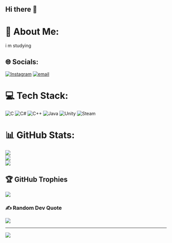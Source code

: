 ## Hi there 👋

# 💫 About Me:
i m studying<br>


## 🌐 Socials:
[![Instagram](https://img.shields.io/badge/Instagram-%23E4405F.svg?logo=Instagram&logoColor=white)](https://instagram.com/faris.ramadhan08) [![email](https://img.shields.io/badge/Email-D14836?logo=gmail&logoColor=white)](mailto:abangfaris73@gmail.com) 

# 💻 Tech Stack:
![C](https://img.shields.io/badge/c-%2300599C.svg?style=plastic&logo=c&logoColor=white) ![C#](https://img.shields.io/badge/c%23-%23239120.svg?style=plastic&logo=csharp&logoColor=white) ![C++](https://img.shields.io/badge/c++-%2300599C.svg?style=plastic&logo=c%2B%2B&logoColor=white) ![Java](https://img.shields.io/badge/java-%23ED8B00.svg?style=plastic&logo=openjdk&logoColor=white) ![Unity](https://img.shields.io/badge/unity-%23000000.svg?style=plastic&logo=unity&logoColor=white) ![Steam](https://img.shields.io/badge/steam-%23000000.svg?style=plastic&logo=steam&logoColor=white)
# 📊 GitHub Stats:
![](https://github-readme-stats.vercel.app/api?username=MrMamang&theme=dark&hide_border=false&include_all_commits=false&count_private=false)<br/>
![](https://nirzak-streak-stats.vercel.app/?user=MrMamang&theme=dark&hide_border=false)<br/>
![](https://github-readme-stats.vercel.app/api/top-langs/?username=MrMamang&theme=dark&hide_border=false&include_all_commits=false&count_private=false&layout=compact)

## 🏆 GitHub Trophies
![](https://github-profile-trophy.vercel.app/?username=MrMamang&theme=radical&no-frame=false&no-bg=false&margin-w=4)

### ✍️ Random Dev Quote
![](https://quotes-github-readme.vercel.app/api?type=horizontal&theme=radical)

---
[![](https://visitcount.itsvg.in/api?id=MrMamang&icon=0&color=0)](https://visitcount.itsvg.in)

<!-- Proudly created with GPRM ( https://gprm.itsvg.in ) -->
